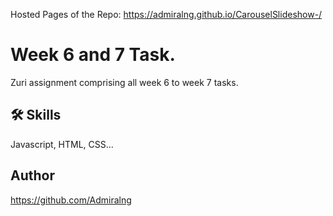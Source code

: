 Hosted Pages of the Repo: https://admiralng.github.io/CarouselSlideshow-/


# Week 6 and 7 Task.

Zuri assignment comprising all week 6 to week 7 tasks.


## 🛠 Skills

Javascript, HTML, CSS...


## Author

https://github.com/Admiralng